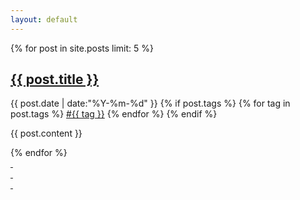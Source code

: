 ```yaml
---
layout: default
---
```

<div class="content">
{% for post in site.posts limit: 5 %}
<article>
    <h2><a href="{{ post.url }}">{{ post.title }}</a></h2>
    <p class="meta">
        <span class="time">
          <time datetime="{{ post.date | date:"%Y-%m-%d" }}">{{ post.date | date:"%Y-%m-%d" }}</time>
        </span>
        {% if post.tags %}
        <span class="tags">
          {% for tag in post.tags %}
          <a href="/tags.html#{{ tag }}" title="{{ tag }}">#{{ tag }}</a>
          {% endfor %}
        </span>
        {% endif %}
    </p>
    <p class="post">
        {{ post.content }}
    </p>
</article>
{% endfor %}
</div>
<div class="center">
    <a href="/archive.html" class="circle-wrapper">
    <div class="circle">&nbsp;</div>
    <div class="circle">&nbsp;</div>
    <div class="circle">&nbsp;</div>
    </a>
</div>